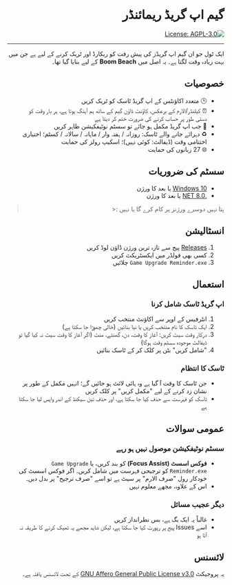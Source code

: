 ﻿<div dir="rtl">

# گیم اپ گریڈ ریمائنڈر

[![License: AGPL-3.0](https://img.shields.io/badge/License-AGPL--3.0-blue.svg)](https://opensource.org/licenses/AGPL-3.0)

---

ایک ٹول جو ان گیم اپ گریڈز کی پیش رفت کو ریکارڈ اور ٹریک کرنے کے لیے ہے جن میں بہت زیادہ وقت لگتا ہے۔ یہ اصل میں **Boom Beach** کے لیے بنایا گیا تھا۔

## خصوصیات

- 🕒 متعدد اکاؤنٹس کے اپ گریڈ ٹاسک کو ٹریک کریں
- ⏰ کیلنڈر/الارم کے برعکس، کاؤنٹ ڈاؤن گیم کے ساتھ ہم آہنگ ہوتا ہے، ہر بار وقت کو دستی طور پر حساب کرنے کی ضرورت ختم کر دیتا ہے
- 🔔 جب اپ گریڈ مکمل ہو جائے تو سسٹم نوٹیفکیشن ظاہر کریں
- ♻️ دہرائے جانے والے ٹاسک: روزانہ / ہفتہ وار / ماہانہ / سالانہ / کسٹم؛ اختیاری اختتامی وقت (ڈیفالٹ: کوئی نہیں)؛ اسکیپ رولز کی حمایت
- 🌐 27 زبانوں کی حمایت

## سسٹم کی ضروریات

- [Windows 10](https://www.microsoft.com/en-ca/software-download/windows10) یا بعد کا ورژن
- [.NET 8.0](https://dotnet.microsoft.com/en-us/download/dotnet/8.0) یا بعد کا ورژن

> پتا نہیں دوسرے ورژنز پر کام کرے گا یا نہیں :<

## انسٹالیشن

1. [Releases](https://github.com/YuanXiQWQ/Game-Upgrade-Reminder/releases) پیج سے تازہ ترین ورژن ڈاؤن لوڈ کریں
2. کسی بھی فولڈر میں ایکسٹریکٹ کریں
3. `Game Upgrade Reminder.exe` چلائیں

## استعمال

### اپ گریڈ ٹاسک شامل کرنا

1. انٹرفیس کے اوپر سے اکاؤنٹ منتخب کریں
2. ایک ٹاسک کا نام منتخب کریں یا نیا بنائیں (خالی چھوڑا جا سکتا ہے)
3. درکار وقت سیٹ کریں: آغاز کا وقت، دن، گھنٹے، منٹ (اگر آغاز کا وقت سیٹ نہ کیا گیا تو ڈیفالٹ موجودہ سسٹم وقت ہوگا)
4. "شامل کریں" بٹن پر کلک کر کے ٹاسک بنائیں

### ٹاسک کا انتظام

- جن ٹاسک کا وقت آ گیا ہے وہ ہائی لائٹ ہو جائیں گے؛ انہیں مکمل کے طور پر نشان زد کرنے کے لیے "مکمل کریں" پر کلک کریں
- ٹاسک کو فہرست سے حذف کیا جا سکتا ہے، اور حذف تین سیکنڈ کے اندر واپس لیا جا سکتا ہے

## عمومی سوالات

### سسٹم نوٹیفکیشن موصول نہیں ہو رہے

- **فوکس اسسٹ (Focus Assist)** کو بند کریں، یا `Game Upgrade Reminder.exe` کو ترجیحی فہرست میں شامل کریں۔ اگر فوکس اسسٹ کی خودکار رول "صرف الارم" پر سیٹ ہے تو اسے "صرف ترجیح" پر بدل دیں۔
- اس کے علاوہ، مجھے معلوم نہیں

### دیگر عجیب مسائل

- غالباً یہ ایک بگ ہے، بس نظرانداز کریں
- اسے Issues پیج پر رپورٹ کیا جا سکتا ہے، لیکن شاید مجھے یہ ٹھیک کرنے کا طریقہ نہ آتا ہو

## لائسنس

یہ پروجیکٹ [GNU Affero General Public License v3.0](../LICENSE) کے تحت لائسنس یافتہ ہے۔

</div>